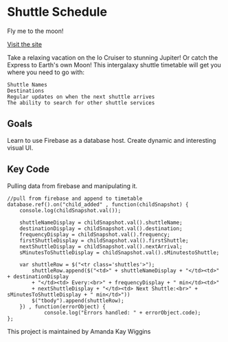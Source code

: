 # Shuttle Schedule
Fly me to the moon!

[Visit the site](https://amandakaywiggins.github.io/shuttle-schedule/index.html)

Take a relaxing vacation on the Io Cruiser to stunning Jupiter! Or catch the Express to Earth's own Moon!
This intergalaxy shuttle timetable will get you where you need to go with:

    Shuttle Names
    Destinations
    Regular updates on when the next shuttle arrives
    The ability to search for other shuttle services


## Goals
Learn to use Firebase as a database host. Create dynamic and interesting visual UI. 

## Key Code
Pulling data from firebase and manipulating it.

````
//pull from firebase and append to timetable
database.ref().on("child_added" , function(childSnapshot) {
    console.log(childSnapshot.val());

    shuttleNameDisplay = childSnapshot.val().shuttleName;
    destinationDisplay = childSnapshot.val().destination;
    frequencyDisplay = childSnapshot.val().frequency;
    firstShuttleDisplay = childSnapshot.val().firstShuttle;
    nextShuttleDisplay = childSnapshot.val().nextArrival;
    sMinutesToShuttleDisplay = childSnapshot.val().sMinutestoShuttle;

    var shuttleRow = $("<tr class='shuttles'>");
        shuttleRow.append($("<td>" + shuttleNameDisplay + "</td><td>" + destinationDisplay 
        + "</td><td> Every:<br>" + frequencyDisplay + " min</td><td>"
        + nextShuttleDisplay + "</td><td> Next Shuttle:<br>" + sMinutesToShuttleDisplay + " min</td>"))
        $("tbody").append(shuttleRow);
    }) , function(errorObject) {
            console.log("Errors handled: " + errorObject.code);
};
````

This project is maintained by Amanda Kay Wiggins
